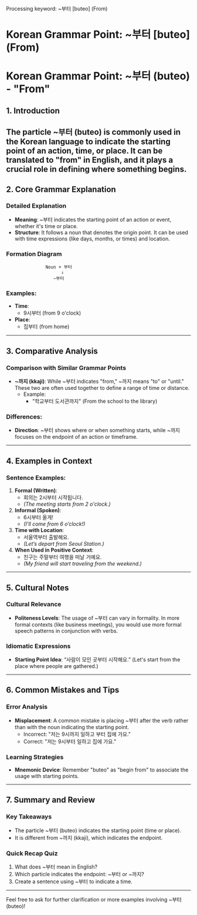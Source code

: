 Processing keyword: ~부터 [buteo] (From)
# Korean Grammar Point: ~부터 [buteo] (From)
# Korean Grammar Point: ~부터 (buteo) - "From"
## 1. Introduction
The particle ~부터 (buteo) is commonly used in the Korean language to indicate the starting point of an action, time, or place. It can be translated to "from" in English, and it plays a crucial role in defining where something begins. 
---
## 2. Core Grammar Explanation
### Detailed Explanation
- **Meaning**: ~부터 indicates the starting point of an action or event, whether it's time or place.
- **Structure**: It follows a noun that denotes the origin point. It can be used with time expressions (like days, months, or times) and location.
### Formation Diagram
```
               Noun + 부터
                     ↓
                  ~부터
```
### Examples:
- **Time**: 
  - 9시부터 (from 9 o'clock)
- **Place**: 
  - 집부터 (from home)
---
## 3. Comparative Analysis
### Comparison with Similar Grammar Points
- **~까지 (kkaji)**: While ~부터 indicates "from," ~까지 means "to" or "until." These two are often used together to define a range of time or distance.
  - Example: 
    - "학교부터 도서관까지" (From the school to the library)
### Differences:
- **Direction**: ~부터 shows where or when something starts, while ~까지 focuses on the endpoint of an action or timeframe.
---
## 4. Examples in Context
### Sentence Examples:
1. **Formal (Written)**: 
   - 회의는 2시부터 시작됩니다. 
   - _(The meeting starts from 2 o'clock.)_
2. **Informal (Spoken)**: 
   - 6시부터 올게! 
   - _(I’ll come from 6 o’clock!)_
3. **Time with Location**: 
   - 서울역부터 출발해요. 
   - _(Let’s depart from Seoul Station.)_
4. **When Used in Positive Context**: 
   - 친구는 주말부터 여행을 떠날 거예요. 
   - _(My friend will start traveling from the weekend.)_
---
## 5. Cultural Notes
### Cultural Relevance
- **Politeness Levels**: The usage of ~부터 can vary in formality. In more formal contexts (like business meetings), you would use more formal speech patterns in conjunction with verbs.
### Idiomatic Expressions
- **Starting Point Idea**: “사람이 모인 곳부터 시작해요.” (Let's start from the place where people are gathered.)
---
## 6. Common Mistakes and Tips
### Error Analysis
- **Misplacement**: A common mistake is placing ~부터 after the verb rather than with the noun indicating the starting point.
  - Incorrect: "저는 9시까지 일하고 부터 집에 가요."
  - Correct: "저는 9시부터 일하고 집에 가요."
### Learning Strategies
- **Mnemonic Device**: Remember "buteo" as "begin from" to associate the usage with starting points.
---
## 7. Summary and Review
### Key Takeaways
- The particle ~부터 (buteo) indicates the starting point (time or place).
- It is different from ~까지 (kkaji), which indicates the endpoint.
  
### Quick Recap Quiz
1. What does ~부터 mean in English?
2. Which particle indicates the endpoint: ~부터 or ~까지?
3. Create a sentence using ~부터 to indicate a time.
---
Feel free to ask for further clarification or more examples involving ~부터 (buteo)!

